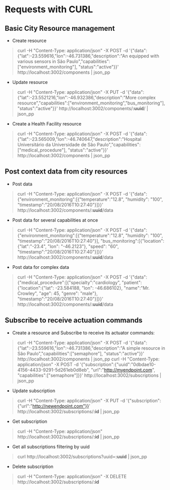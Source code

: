 # Requests with CURL

## Basic City Resource management

* Create resource
> curl -H "Content-Type: application/json" -X POST -d '{"data":{"lat":-23.559616,"lon":-46.731386,"description":"An equipped with various sensors in São Paulo","capabilities":["environment_monitoring"], "status":"active"}}' http://localhost:3002/components | json_pp

* Update resource
> curl -H "Content-Type: application/json" -X PUT -d '{"data":{"lat":-23.5521216,"lon":-46.932386,"description":"More complex resource","capabilities":["environment_monitoring","bus_monitoring"], "status":"active"}}' http://localhost:3002/components/**:uuid**/ | json_pp

* Create a Health Facility resource
> curl -H "Content-Type: application/json" -X POST -d '{"data":{"lat":-23.565009,"lon":-46.740647,"description":"Hospital Universitário da Universidade de São Paulo","capabilities":["medical_procedure"], "status":"active"}}' http://localhost:3002/components | json_pp

## Post context data from city resources

* Post data
> curl -H "Content-Type: application/json" -X POST -d '{"data":{"environment_monitoring":[{"temperature":"12.8", "humidity": "100", "timestamp":"20/08/2016T10:27:40"}]}}' http://localhost:3002/components/**:uuid**/data

* Post data for several capabilities at once
> curl -H "Content-Type: application/json" -X POST -d '{"data":{"environment_monitoring":[{"temperature":"12.8", "humidity": "100", "timestamp":"20/08/2016T10:27:40"}], "bus_monitoring":[{"location":{"lat":"-23.4", "lon": "-46.2123"}, "speed": "60", "timestamp":"20/08/2016T10:27:40"}]}}' http://localhost:3002/components/**:uuid**/data

* Post data for complex data
> curl -H "Content-Type: application/json" -X POST -d '{"data":{"medical_procedure":[{"specialty":"cardiology", "patient": {"location":{"lat": -23.584188, "lon": -46.686102}, "name":"Mr. Crowley", "age": 45, "genre": "male"}, "timestamp":"20/08/2016T10:27:40"}]}}' http://localhost:3002/components/**:uuid**/data

## Subscribe to receive actuation commands

* Create a resource and Subscribe to receive its actuator commands:
> curl -H "Content-Type: application/json" -X POST -d '{"data":{"lat":-23.559616,"lon":-46.731386,"description":"A simple resource in São Paulo","capabilities":["semaphore"], "status":"active"}}' http://localhost:3002/components | json_pp
> curl -H "Content-Type: application/json" -X POST -d '{"subscription":{"uuid":"0dbdae10-4156-4433-9291-5d261eb0d8eb", "url":"http://myendpoint.com", "capabilities":["semaphore"]}}' http://localhost:3002/subscriptions | json_pp

* Update subscription
> curl -H "Content-Type: application/json" -X PUT -d '{"subscription":{"url":"http://newendpoint.com"}}' http://localhost:3002/subscriptions/**:id** | json_pp

* Get subscription
> curl -H "Content-Type: application/json" http://localhost:3002/subscriptions/**:id** | json_pp

* Get all subscriptions filtering by uuid
> curl http://localhost:3002/subscriptions?uuid=**:uuid** | json_pp

* Delete subscription
> curl -H "Content-Type: application/json" -X DELETE http://localhost:3002/subscriptions/**:id**
